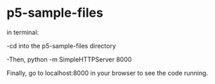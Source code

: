 # p5-sample-files

in terminal:

-cd into the p5-sample-files directory

-Then, python -m SimpleHTTPServer 8000    

Finally, go to localhost:8000 in your browser to see the code running.
